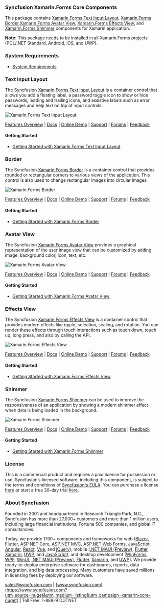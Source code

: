 ### Syncfusion Xamarin.Forms Core Components
This package contains [Xamarin.Forms Text Input Layout](https://www.syncfusion.com/xamarin-ui-controls/xamarin-text-input-layout?utm_source=nuget&utm_medium=listing&utm_campaign=xamarin-core-nuget), [Xamarin.Forms Border](https://www.syncfusion.com/xamarin-ui-controls/xamarin-border?utm_source=nuget&utm_medium=listing&utm_campaign=xamarin-core-nuget),[Xamarin.Forms Avatar View](https://www.syncfusion.com/xamarin-ui-controls/xamarin-avatar-view?utm_source=nuget&utm_medium=listing&utm_campaign=xamarin-core-nuget), [Xamarin.Forms Effects View](https://www.syncfusion.com/xamarin-ui-controls/xamarin-effects-view?utm_source=nuget&utm_medium=listing&utm_campaign=xamarin-core-nuget), and [Xamarin.Forms Shimmer](https://www.syncfusion.com/xamarin-ui-controls/xamarin-shimmer?utm_source=nuget&utm_medium=listing&utm_campaign=xamarin-core-nuget) components for Xamarin application.

****Note:**** This package needs to be installed in all Xamarin.Forms projects (PCL/.NET Standard, Android, iOS, and UWP).

### System Requirements

* [System Requirements](https://help.syncfusion.com/xamarin/installation/system-requirements?utm_source=nuget&utm_medium=listing&utm_campaign=xamarin-core-nuget)

### Text Input Layout
The Syncfusion [Xamarin.Forms Text Input Layout](https://www.syncfusion.com/xamarin-ui-controls/xamarin-text-input-layout?utm_source=nuget&utm_medium=listing&utm_campaign=xamarin-core-nuget) is a container control that allows you add a floating label, a password toggle icon to show or hide passwords, leading and trailing icons, and assistive labels such as error messages and help text on top of input controls.

![Xamarin.Forms Text Input Layout](https://cdn.syncfusion.com/nuget-readme/xamarin/xamarin_forms_textinputlayout.png)

[Features Overview](https://www.syncfusion.com/xamarin-ui-controls/xamarin-text-input-layout?utm_source=nuget&utm_medium=listing&utm_campaign=xamarin-core-nuget) | [Docs](https://help.syncfusion.com/xamarin/text-input-layout/getting-started?utm_source=nuget&utm_medium=listing&utm_campaign=xamarin-core-nuget) | [Online Demo](https://github.com/syncfusion/xamarin-demos?utm_source=nuget&utm_medium=listing&utm_campaign=xamarin-core-nuget) | [Support](https://www.syncfusion.com/support/directtrac/incidents/newincident?utm_source=nuget&utm_medium=listing&utm_campaign=xamarin-core-nuget) | [Forums](https://www.syncfusion.com/forums/xamarin.forms?utm_source=nuget&utm_medium=listing&utm_campaign=xamarin-core-nuget) | [Feedback](https://www.syncfusion.com/feedback/xamarin-forms?utm_source=nuget&utm_medium=listing&utm_campaign=xamarin-core-nuget)

#### Getting Started

* [Getting Started with Xamarin.Forms Text Input Layout](https://help.syncfusion.com/xamarin/text-input-layout/getting-started?utm_source=nuget&utm_medium=listing&utm_campaign=xamarin-core-nuget)

### Border
The Syncfusion [Xamarin.Forms Border](https://www.syncfusion.com/xamarin-ui-controls/xamarin-border?utm_source=nuget&utm_medium=listing&utm_campaign=xamarin-core-nuget) is a container control that provides rounded or rectangular corners to various views of the application. This control is also used to change rectangular images into circular images.

![Xamarin.Forms Border](https://cdn.syncfusion.com/nuget-readme/xamarin/xamarin_forms_border.png)

[Features Overview](https://www.syncfusion.com/xamarin-ui-controls/xamarin-border?utm_source=nuget&utm_medium=listing&utm_campaign=xamarin-core-nuget) | [Docs](https://help.syncfusion.com/xamarin/border/getting-started?utm_source=nuget&utm_medium=listing&utm_campaign=xamarin-core-nuget) | [Online Demo](https://github.com/syncfusion/xamarin-demos?utm_source=nuget&utm_medium=listing&utm_campaign=xamarin-core-nuget) | [Support](https://www.syncfusion.com/support/directtrac/incidents/newincident?utm_source=nuget&utm_medium=listing&utm_campaign=xamarin-core-nuget) | [Forums](https://www.syncfusion.com/forums/xamarin.forms?utm_source=nuget&utm_medium=listing&utm_campaign=xamarin-core-nuget) | [Feedback](https://www.syncfusion.com/feedback/xamarin-forms?utm_source=nuget&utm_medium=listing&utm_campaign=xamarin-core-nuget)

#### Getting Started

* [Getting Started with Xamarin.Forms Border](https://help.syncfusion.com/xamarin/border/getting-started?utm_source=nuget&utm_medium=listing&utm_campaign=xamarin-core-nuget)

### Avatar View
The Syncfusion [Xamarin.Forms Avatar View](https://www.syncfusion.com/xamarin-ui-controls/xamarin-avatar-view?utm_source=nuget&utm_medium=listing&utm_campaign=xamarin-core-nuget) provides a graphical representation of the user image view that can be customized by adding image, background color, icon, text, etc.

![Xamarin.Forms Avatar View](https://cdn.syncfusion.com/nuget-readme/xamarin/xamarin_forms_avatarview.png)

[Features Overview](https://www.syncfusion.com/xamarin-ui-controls/xamarin-avatar-view?utm_source=nuget&utm_medium=listing&utm_campaign=xamarin-core-nuget) | [Docs](https://help.syncfusion.com/xamarin/avatar-view/getting-started?utm_source=nuget&utm_medium=listing&utm_campaign=xamarin-core-nuget) | [Online Demo](https://github.com/syncfusion/xamarin-demos?utm_source=nuget&utm_medium=listing&utm_campaign=xamarin-core-nuget) | [Support](https://www.syncfusion.com/support/directtrac/incidents/newincident?utm_source=nuget&utm_medium=listing&utm_campaign=xamarin-core-nuget) | [Forums](https://www.syncfusion.com/forums/xamarin.forms?utm_source=nuget&utm_medium=listing&utm_campaign=xamarin-core-nuget) | [Feedback](https://www.syncfusion.com/feedback/xamarin-forms?utm_source=nuget&utm_medium=listing&utm_campaign=xamarin-core-nuget)

#### Getting Started

* [Getting Started with Xamarin.Forms Avatar View](https://help.syncfusion.com/xamarin/avatar-view/getting-started?utm_source=nuget&utm_medium=listing&utm_campaign=xamarin-core-nuget)

### Effects View
The Syncfusion [Xamarin.Forms Effects View](https://www.syncfusion.com/xamarin-ui-controls/xamarin-effects-view?utm_source=nuget&utm_medium=listing&utm_campaign=xamarin-core-nuget) is a container control that provides modern effects like ripple, selection, scaling, and rotation. You can render these effects through touch interactions such as touch down, touch up, long press, and also by calling the API.

![Xamarin.Forms Effects View](https://cdn.syncfusion.com/nuget-readme/xamarin/xamarin_forms_effectview.png)

[Features Overview](https://www.syncfusion.com/xamarin-ui-controls/xamarin-effects-view?utm_source=nuget&utm_medium=listing&utm_campaign=xamarin-core-nuget) | [Docs](https://help.syncfusion.com/xamarin/effects-view/getting-started?utm_source=nuget&utm_medium=listing&utm_campaign=xamarin-core-nuget) | [Online Demo](https://github.com/syncfusion/xamarin-demos?utm_source=nuget&utm_medium=listing&utm_campaign=xamarin-core-nuget) | [Support](https://www.syncfusion.com/support/directtrac/incidents/newincident?utm_source=nuget&utm_medium=listing&utm_campaign=xamarin-core-nuget) | [Forums](https://www.syncfusion.com/forums/xamarin.forms?utm_source=nuget&utm_medium=listing&utm_campaign=xamarin-core-nuget) | [Feedback](https://www.syncfusion.com/feedback/xamarin-forms?utm_source=nuget&utm_medium=listing&utm_campaign=xamarin-core-nuget)

#### Getting Started

* [Getting Started with Xamarin.Forms Effects View](https://help.syncfusion.com/xamarin/effects-view/getting-started?utm_source=nuget&utm_medium=listing&utm_campaign=xamarin-core-nuget)

### Shimmer
The Syncfusion [Xamarin.Forms Shimmer](https://www.syncfusion.com/xamarin-ui-controls/xamarin-shimmer?utm_source=nuget&utm_medium=listing&utm_campaign=xamarin-core-nuget) can be used to improve the responsiveness of an application by showing a modern shimmer effect when data is being loaded in the background.

![Xamarin.Forms Shimmer](https://cdn.syncfusion.com/nuget-readme/xamarin/xamarin_forms_shimmer.png)

[Features Overview](https://www.syncfusion.com/xamarin-ui-controls/xamarin-shimmer?utm_source=nuget&utm_medium=listing&utm_campaign=xamarin-core-nuget) | [Docs](https://help.syncfusion.com/xamarin/shimmer/getting-started?utm_source=nuget&utm_medium=listing&utm_campaign=xamarin-core-nuget) | [Online Demo](https://github.com/syncfusion/xamarin-demos?utm_source=nuget&utm_medium=listing&utm_campaign=xamarin-core-nuget) | [Support](https://www.syncfusion.com/support/directtrac/incidents/newincident?utm_source=nuget&utm_medium=listing&utm_campaign=xamarin-core-nuget) | [Forums](https://www.syncfusion.com/forums/xamarin.forms?utm_source=nuget&utm_medium=listing&utm_campaign=xamarin-core-nuget) | [Feedback](https://www.syncfusion.com/feedback/xamarin-forms?utm_source=nuget&utm_medium=listing&utm_campaign=xamarin-core-nuget)

#### Getting Started

* [Getting Started with Xamarin.Forms Shimmer](https://help.syncfusion.com/xamarin/shimmer/getting-started?utm_source=nuget&utm_medium=listing&utm_campaign=xamarin-core-nuget)

### License

This is a commercial product and requires a paid license for possession or use. Syncfusion’s licensed software, including this component, is subject to the terms and conditions of [Syncfusion's EULA](https://www.syncfusion.com/eula/es/?utm_source=nuget&utm_medium=listing&utm_campaign=xamarin-core-nuget). You can purchase a license [here](https://www.syncfusion.com/sales/products?utm_source=nuget&utm_medium=listing&utm_campaign=xamarin-core-nuget) or start a free 30-day trial [here](https://www.syncfusion.com/account/manage-trials/start-trials?utm_source=nuget&utm_medium=listing&utm_campaign=xamarin-core-nuget).

### About Syncfusion

Founded in 2001 and headquartered in Research Triangle Park, N.C., Syncfusion has more than 27,000+ customers and more than 1 million users, including large financial institutions, Fortune 500 companies, and global IT consultancies.
 
Today, we provide 1700+ components and frameworks for web ([Blazor](https://www.syncfusion.com/blazor-components?utm_source=nuget&utm_medium=listing&utm_campaign=xamarin-core-nuget), [Flutter](https://www.syncfusion.com/flutter-widgets?utm_source=nuget&utm_medium=listing&utm_campaign=xamarin-core-nuget), [ASP.NET Core](https://www.syncfusion.com/aspnet-core-ui-controls?utm_source=nuget&utm_medium=listing&utm_campaign=xamarin-core-nuget), [ASP.NET MVC](https://www.syncfusion.com/aspnet-mvc-ui-controls?utm_source=nuget&utm_medium=listing&utm_campaign=xamarin-core-nuget), [ASP.NET Web Forms](https://www.syncfusion.com/jquery/aspnet-webforms-ui-controls?utm_source=nuget&utm_medium=listing&utm_campaign=xamarin-core-nuget), [JavaScript](https://www.syncfusion.com/javascript-ui-controls?utm_source=nuget&utm_medium=listing&utm_campaign=xamarin-core-nuget), [Angular](https://www.syncfusion.com/angular-ui-components?utm_source=nuget&utm_medium=listing&utm_campaign=xamarin-core-nuget), [React](https://www.syncfusion.com/react-ui-components?utm_source=nuget&utm_medium=listing&utm_campaign=xamarin-core-nuget), [Vue](https://www.syncfusion.com/vue-ui-components?utm_source=nuget&utm_medium=listing&utm_campaign=xamarin-core-nuget), and [jQuery](https://www.syncfusion.com/jquery-ui-widgets?utm_source=nuget&utm_medium=listing&utm_campaign=xamarin-core-nuget)), mobile ([.NET MAUI (Preview)](https://www.syncfusion.com/maui-controls?utm_source=nuget&utm_medium=listing&utm_campaign=xamarin-core-nuget), [Flutter](https://www.syncfusion.com/flutter-widgets?utm_source=nuget&utm_medium=listing&utm_campaign=xamarin-core-nuget), [Xamarin](https://www.syncfusion.com/xamarin-ui-controls?utm_source=nuget&utm_medium=listing&utm_campaign=xamarin-core-nuget), [UWP](https://www.syncfusion.com/uwp-ui-controls?utm_source=nuget&utm_medium=listing&utm_campaign=xamarin-core-nuget), and [JavaScript](https://www.syncfusion.com/javascript-ui-controls?utm_source=nuget&utm_medium=listing&utm_campaign=xamarin-core-nuget)), and desktop development ([WinForms](https://www.syncfusion.com/winforms-ui-controls?utm_source=nuget&utm_medium=listing&utm_campaign=xamarin-core-nuget), [WPF](https://www.syncfusion.com/wpf-controls?utm_source=nuget&utm_medium=listing&utm_campaign=xamarin-core-nuget), [WinUI](https://www.syncfusion.com/winui-controls?utm_source=nuget&utm_medium=listing&utm_campaign=xamarin-core-nuget), [.NET MAUI (Preview)](https://www.syncfusion.com/maui-controls?utm_source=nuget&utm_medium=listing&utm_campaign=xamarin-core-nuget), [Flutter](https://www.syncfusion.com/flutter-widgets?utm_source=nuget&utm_medium=listing&utm_campaign=xamarin-core-nuget), [Xamarin](https://www.syncfusion.com/xamarin-ui-controls?utm_source=nuget&utm_medium=listing&utm_campaign=xamarin-core-nuget), and [UWP](https://www.syncfusion.com/uwp-ui-controls?utm_source=nuget&utm_medium=listing&utm_campaign=xamarin-core-nuget)). We provide ready-to-deploy enterprise software for dashboards, reports, data integration, and big data processing. Many customers have saved millions in licensing fees by deploying our software.

[sales@syncfusion.com](mailto:sales@syncfusion.com?Subject=Syncfusion%20Xamarin.Forms%20Core-%20NuGet) | [www.syncfusion.com](https://www.syncfusion.com?utm_source=nuget&utm_medium=listing&utm_campaign=xamarin-core-nuget) | Toll Free: 1-888-9 DOTNET


     
